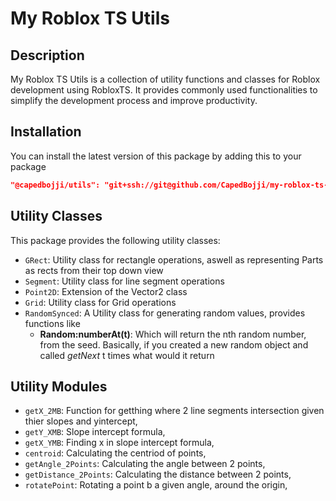 # My Roblox TS Utils



## Description

My Roblox TS Utils is a collection of utility functions and classes for Roblox development using RobloxTS. It provides commonly used functionalities to simplify the development process and improve productivity.

## Installation

You can install the latest version of this package by adding this to your package

```json
"@capedbojji/utils": "git+ssh://git@github.com/CapedBojji/my-roblox-ts-utils.git#latest"
```

## Utility Classes

This package provides the following utility classes:

- `GRect`: Utility class for rectangle operations, aswell as representing Parts as rects from their top down view 
- `Segment`: Utility class for line segment operations
- `Point2D`: Extension of the Vector2 class
- `Grid`: Utility class for Grid operations
- `RandomSynced`: A Utility class for generating random values, provides functions like 
  - **Random:numberAt(t)**: Which will return the nth random number, from the seed. 
  Basically, if you created a new random object and called *getNext* t times what would it return

## Utility Modules

- `getX_2MB`: Function for getthing where 2 line segments intersection given thier slopes and yintercept,
- `getY_XMB`: Slope intercept formula,
- `getX_YMB`: Finding x in slope intercept formula,
- `centroid`: Calculating the centriod of points,
- `getAngle_2Points`: Calculating the angle between 2 points,
- `getDistance_2Points`: Calculating the distance between 2 points,
- `rotatePoint`: Rotating a point b a given angle, around the origin,